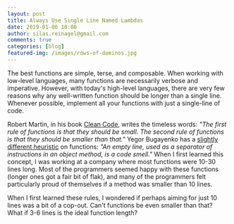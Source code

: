 ```yaml
---
layout: post
title: Always Use Single Line Named Lambdas
date: 2019-01-06 10:00
author: silas.reinagel@gmail.com
comments: true
categories: [blog]
featured-img: /images/rows-of-dominos.jpg
---
```


The best functions are simple, terse, and composable. When working with low-level languages, many functions are necessarily verbose and imperative. However, with today's high-level languages, there are very few reasons why any well-written function should be longer than a single line. Whenever possible, implement all your functions with just a single-line of code.

Robert Martin, in his book [Clean Code](https://www.amazon.com/Clean-Code-Handbook-Software-Craftsmanship/dp/0132350882/ref=sr_1_3?s=books&ie=UTF8&qid=1546801839&sr=1-3&keywords=clean+code), writes the timeless words: *"The first rule of functions is that they should be small. The second rule of functions is that they should be smaller than that."* Yegor Bugayenko has a [slightly different heuristic](https://www.yegor256.com/2014/11/03/empty-line-code-smell) on functions: *"An empty line, used as a separator of instructions in an object method, is a code smell."* When I first learned this concept, I was working at a company where most functions were 10-30 lines long. Most of the programmers seemed happy with these functions (longer ones got a fair bit of flak), and many of the programmers felt particularly proud of themselves if a method was smaller than 10 lines. 

When I first learned these rules, I wondered if perhaps aiming for just 10 lines was a bit of a cop-out. Can't functions be even smaller than that? What if 3-6 lines is the ideal function length? 


